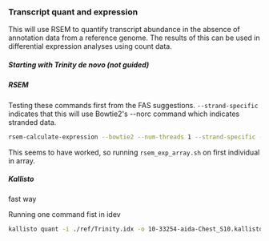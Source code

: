 ### Transcript quant and expression

This will use RSEM to quantify transcript abundance in the absence of annotation data from a reference genome. The results of this can be used in differential expression analyses using count data.

##### Starting with Trinity de novo (not guided)

##### RSEM

Testing these commands first from the FAS suggestions. `--strand-specific` indicates that this will use Bowtie2's --norc command which indicates stranded data.
```bash
rsem-calculate-expression --bowtie2 --num-threads 1 --strand-specific --paired-end  10-33254-aida-Chest_S10_clp.fq.1.gz  10-33254-aida-Chest_S10_clp.fq.2.gz  ./ref/transcripts  WSFW_RSEM_bowtie2
```
This seems to have worked, so running `rsem_exp_array.sh` on first individual in array.

##### Kallisto
fast way

Running one command fist in idev
```bash
kallisto quant -i ./ref/Trinity.idx -o 10-33254-aida-Chest_S10.kallisto_out -b 100 -t 20 --fr-stranded 10-33254-aida-Chest_S10_clp.fq.1.gz  10-33254-aida-Chest_S10_clp.fq.2.gz
```
